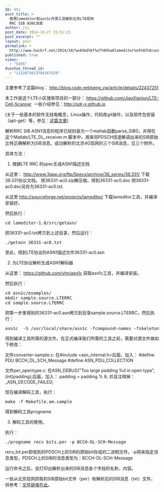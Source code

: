 ```yaml
---
ID: 951
post_title: >
  使用lameditor和asn1c开源工具解析北京LTE现网
  RRC SIB ASN1消息
author: jxj
post_date: 2014-10-27 15:51:21
post_excerpt: ""
layout: post
permalink: >
  http://www.hackrf.net/2014/10/%e4%bd%bf%e7%94%a8lameditor%e5%92%8casn1c%e5%bc%80%e6%ba%90%e5%b7%a5%e5%85%b7%e8%a7%a3%e6%9e%90%e5%8c%97%e4%ba%aclte%e7%8e%b0%e7%bd%91-rrc-sib-asn1%e6%b6%88%e6%81%af/
published: true
views:
  - "5395"
duoshuo_thread_id:
  - "1312073613704167529"
---
```

<span class="f000">主要参考了这篇blog：
<a href="http://blog.csdn.net/peng_yw/article/details/22437251" target="_blank">http://blog.csdn.net/peng_yw/article/details/22437251</a></span>

本工作是这个LTE小区搜索项目的一部分： <a href="https://github.com/JiaoXianjun/LTE-Cell-Scanner" target="_blank">https://github.com/JiaoXianjun/LTE-Cell-Scanner</a>  一些介绍参见：<a title="LTE扫描相关文章" href="http://sdr-x.github.io" target="_blank">http://sdr-x.github.io</a><!--more-->

(关于一些基本的软件无线电概念，Linux操作，代码库git操作，以及软件包安装（apt-get）等，参见：<a href="http://sdr-x.github.io/rtl-sdr-rtl2832%E7%94%B5%E8%A7%86%E6%A3%92%E8%B7%9F%E8%B8%AA%E9%A3%9E%E6%9C%BAstep-by-step%E6%95%99%E7%A8%8B(tutorial%20ADS-B%20aircraft%20tracking%20by%20rtl-sdr%20rtl2832%20gr-air-modes)/">这篇文章</a>)

<span class="f000">
解析RRC SIB ASN1消息的程序已经封装为一个matlab函数parse_SIB()，并用在这个Matlab/LTE_DL_receiver.m 脚本中，用来将PDSCH信道解调出来的SIB原始比特正确解析为SIB消息。成功解析的北京4G现网的三个SIB消息，见三个附件。</span>

具体方法：

1. 根据LTE RRC 的spec生成ASN1描述文档

从这里：
<a href="http://www.3gpp.org/ftp/Specs/archive/36_series/36.331/" target="_blank">http://www.3gpp.org/ftp/Specs/archive/36_series/36.331/</a>
下载36.331协议文档。
把36331-ac0.zip解压缩，得到36331-ac0.doc
把36331-ac0.doc另存为36331-ac0.txt.

从这里
<a href="http://sourceforge.net/projects/lameditor/" target="_blank">http://sourceforge.net/projects/lameditor/</a>
下载lameditor工具，并编译安装好。

然后执行：
<pre class="lang:default decode:true ">cd lameditor-1.0/src/getasn/</pre>
把36331-ac0.txt拷贝到上述目录，然后运行：
<pre class="lang:default decode:true ">./getasn 36331-ac0.txt</pre>
至此，得到LTE协议的ASN1描述文件36331-ac0.asn

2. 为LTE协议解析生成ASN1解码器

从这里：
<a href="https://github.com/vlm/asn1c" target="_blank">https://github.com/vlm/asn1c</a>
获取asn1c工具，并编译安装。

然后执行：
<pre class="lang:default decode:true ">cd asn1c/examples/
mkdir sample.source.LTERRC
cd sample.source.LTERRC</pre>
把第一步里得到的36331-ac0.asn拷贝到目录sample.source.LTERRC，然后执行：
<pre class="lang:default decode:true ">asn1c  -S /usr/local/share/asn1c -fcompound-names -fskeletons-copy -gen-PER -pdu=auto 36331-ac0.asn</pre>
得到编译工具所需的源文件。在正式编译我们所需的工具之前，需要对源文件做如下修改：

文件converter-sample.c:
在#include &lt;asn_internal.h&gt;后面，加入：
#define PDU BCCH_DL_SCH_Message
#define ASN_PDU_COLLECTION

文件per_opentype.c:
在ASN_DEBUG("Too large padding %d in open type", (int)padding);后面，加入：
padding = padding % 8;
并且注释掉：_ASN_DECODE_FAILED;

现在编译解码工具，执行：
<pre class="lang:default decode:true ">make -f Makefile.am.sample</pre>
得到解码工具progname

3. 解码工具的使用。

执行：
<pre class="lang:default decode:true ">./progname recv_bits.per -p BCCH-DL-SCH-Message</pre>
recv_bit.per即收到的PDSCH上的SIB的原始bit存成的二进制文件。-p用来指定消息类型，PDSCH上的SIB的消息类型为：BCCH-DL-SCH-Message

运行命令之后，会打印出解析出来的SIB消息各个字段的名称、内容。

一些从北京现网抓取的SIB原始bit文件（per）和解析后的SIB消息（txt）文件，供参考：<a title="北京现网抓取的SIB原始bit per文件以及解析的txt文件" href="http://sdr-x.github.io/%E4%BD%BF%E7%94%A8lameditor%E5%92%8Casn1c%E5%BC%80%E6%BA%90%E5%B7%A5%E5%85%B7%E8%A7%A3%E6%9E%90%E5%8C%97%E4%BA%ACLTE%E7%8E%B0%E7%BD%91%20RRC%20SIB%20ASN1%E6%B6%88%E6%81%AF/" target="_blank">文件链接在此</a>。

&nbsp;